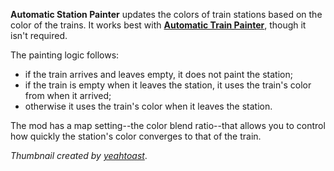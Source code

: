 **Automatic Station Painter** updates the colors of train stations based on the color of the trains. It works best with **[Automatic Train Painter](https://mods.factorio.com/mod/Automatic_Train_Painter)**, though it isn't required.

The painting logic follows:

- if the train arrives and leaves empty, it does not paint the station;
- if the train is empty when it leaves the station, it uses the train's color from when it arrived;
- otherwise it uses the train's color when it leaves the station.

The mod has a map setting--the color blend ratio--that allows you to control how quickly the station's color converges to that of the train.

_Thumbnail created by [yeahtoast](https://mods.factorio.com/user/yeahtoast)_.